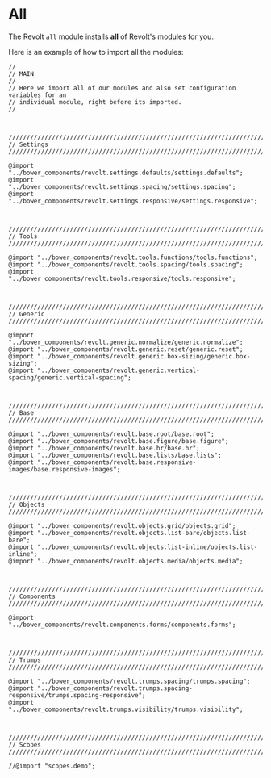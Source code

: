 # All

The Revolt `all` module installs **all** of Revolt's modules for you.

Here is an example of how to import all the modules:

    //
    // MAIN
    //
    // Here we import all of our modules and also set configuration variables for an
    // individual module, right before its imported.
    //
    
    
    
    ////////////////////////////////////////////////////////////////////////////////
    // Settings
    ////////////////////////////////////////////////////////////////////////////////
    
    @import "../bower_components/revolt.settings.defaults/settings.defaults";
    @import "../bower_components/revolt.settings.spacing/settings.spacing";
    @import "../bower_components/revolt.settings.responsive/settings.responsive";
    
    
    
    ////////////////////////////////////////////////////////////////////////////////
    // Tools
    ////////////////////////////////////////////////////////////////////////////////
    
    @import "../bower_components/revolt.tools.functions/tools.functions";
    @import "../bower_components/revolt.tools.spacing/tools.spacing";
    @import "../bower_components/revolt.tools.responsive/tools.responsive";
    
    
    
    ////////////////////////////////////////////////////////////////////////////////
    // Generic
    ////////////////////////////////////////////////////////////////////////////////
    
    @import "../bower_components/revolt.generic.normalize/generic.normalize";
    @import "../bower_components/revolt.generic.reset/generic.reset";
    @import "../bower_components/revolt.generic.box-sizing/generic.box-sizing";
    @import "../bower_components/revolt.generic.vertical-spacing/generic.vertical-spacing";
    
    
    
    ////////////////////////////////////////////////////////////////////////////////
    // Base
    ////////////////////////////////////////////////////////////////////////////////
    
    @import "../bower_components/revolt.base.root/base.root";
    @import "../bower_components/revolt.base.figure/base.figure";
    @import "../bower_components/revolt.base.hr/base.hr";
    @import "../bower_components/revolt.base.lists/base.lists";
    @import "../bower_components/revolt.base.responsive-images/base.responsive-images";
    
    
    
    ////////////////////////////////////////////////////////////////////////////////
    // Objects
    ////////////////////////////////////////////////////////////////////////////////
    
    @import "../bower_components/revolt.objects.grid/objects.grid";
    @import "../bower_components/revolt.objects.list-bare/objects.list-bare";
    @import "../bower_components/revolt.objects.list-inline/objects.list-inline";
    @import "../bower_components/revolt.objects.media/objects.media";
    
    
    
    ////////////////////////////////////////////////////////////////////////////////
    // Components
    ////////////////////////////////////////////////////////////////////////////////
    
    @import "../bower_components/revolt.components.forms/components.forms";
    
    
    
    ////////////////////////////////////////////////////////////////////////////////
    // Trumps
    ////////////////////////////////////////////////////////////////////////////////
    
    @import "../bower_components/revolt.trumps.spacing/trumps.spacing";
    @import "../bower_components/revolt.trumps.spacing-responsive/trumps.spacing-responsive";
    @import "../bower_components/revolt.trumps.visibility/trumps.visibility";
    
    
    
    ////////////////////////////////////////////////////////////////////////////////
    // Scopes
    ////////////////////////////////////////////////////////////////////////////////
    
    //@import "scopes.demo";